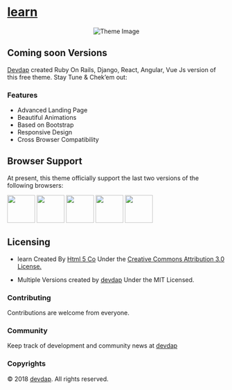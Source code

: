 # [learn](https://devdap.github.io/learn)

<p style="text-align: center;">
<img src="https://user-images.githubusercontent.com/15051692/53683941-da2ed800-3d28-11e9-88ea-09f742945266.jpg" alt="Theme Image" /></p>

<h2 id="versions">Coming soon Versions</h2>

<p><a href="https://devdap.com">Devdap</a> created Ruby On Rails, Django, React, Angular, Vue Js version of this free theme. Stay Tune & Chek’em out:</p>


### Features

<ul>
  <li>Advanced Landing Page</li>
  <li>Beautiful Animations</li>
  <li>Based on Bootstrap</li>
  <li>Responsive Design</li>
  <li>Cross Browser Compatibility</li>
  
</ul>

<h2 id="browser-support">Browser Support</h2>

<p>At present, this theme officially support the last two versions of the following browsers:</p>

<p><img src="https://s3.amazonaws.com/creativetim_bucket/github/browser/chrome.png" width="64" height="64" />
<img src="https://s3.amazonaws.com/creativetim_bucket/github/browser/firefox.png" width="64" height="64" />
<img src="https://s3.amazonaws.com/creativetim_bucket/github/browser/edge.png" width="64" height="64" />
<img src="https://s3.amazonaws.com/creativetim_bucket/github/browser/safari.png" width="64" height="64" />
<img src="https://s3.amazonaws.com/creativetim_bucket/github/browser/opera.png" width="64" height="64" /></p>

<h2 id="licensing">Licensing</h2>

<ul>
  
  <li>
    <p>learn Created By <a href="https://freehtml5.co/"> Html 5 Co</a> Under the <a href="https://creativecommons.org/licenses/by/3.0/">Creative Commons Attribution 3.0 License.</a></p>
  </li>
  <li>
  <p>Multiple Versions created by <a href="https://devdap.com">devdap</a> Under the MIT Licensed.</p>
  </li>
</ul>

### Contributing

Contributions are welcome from everyone.

### Community

Keep track of development and community news at [devdap](http://devdap.com)

### Copyrights

© 2018 [devdap](https://devdap.com). All rights reserved.


